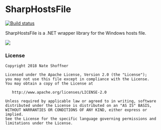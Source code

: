 SharpHostsFile
====================

[![Build status](https://ci.appveyor.com/api/projects/status/6la9stqxod5i96x/branch/master?svg=true)](https://ci.appveyor.com/project/NateShoffner/sharphostsfile/branch/master)

SharpHostsFile is a .NET wrapper library for the Windows hosts file.

![](https://i.imgur.com/cqOmSGW.png)

 ### License ###

    Copyright 2018 Nate Shoffner

    Licensed under the Apache License, Version 2.0 (the "License");
    you may not use this file except in compliance with the License.
    You may obtain a copy of the License at

       http://www.apache.org/licenses/LICENSE-2.0

    Unless required by applicable law or agreed to in writing, software
    distributed under the License is distributed on an "AS IS" BASIS,
    WITHOUT WARRANTIES OR CONDITIONS OF ANY KIND, either express or implied.
    See the License for the specific language governing permissions and
    limitations under the License.